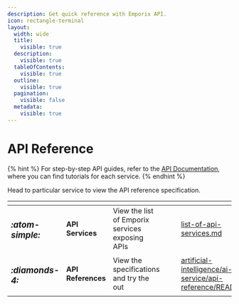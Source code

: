 ```yaml
---
description: Get quick reference with Emporix API.
icon: rectangle-terminal
layout:
  width: wide
  title:
    visible: true
  description:
    visible: true
  tableOfContents:
    visible: true
  outline:
    visible: true
  pagination:
    visible: false
  metadata:
    visible: true
---
```


# API Reference

{% hint %} 
For step-by-step API guides, refer to the [API Documentation](https://app.gitbook.com/o/z8MNPigQv25NZe33g3AV/s/d4POTWomuSS7d3dnh4Dg/), where you can find tutorials for each service.
{% endhint %}


Head to particular service to view the API reference specification.

<table data-view="cards"><thead><tr><th></th><th></th><th></th><th data-hidden data-card-cover data-type="files"></th><th data-hidden></th><th data-hidden data-card-target data-type="content-ref"></th></tr></thead><tbody><tr><td><h3><i class="atom-simple">:atom-simple:</i></h3></td><td><strong>API Services</strong></td><td>View the list of Emporix services exposing APIs</td><td></td><td></td><td><a href="../list-of-api-services.md">list-of-api-services.md</a></td></tr><tr><td><h3><i class="fa-diamonds-4">:diamonds-4:</i></h3></td><td><strong>API References</strong></td><td>View the specifications and try the out</td><td></td><td></td><td><a href="../artificial-intelligence/ai-service/api-reference/README.md">artificial-intelligence/ai-service/api-reference/README.md</a></td></tr></tbody></table>

